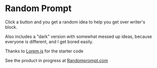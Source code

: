 <h1>Random Prompt</h1>

Click a button and you get a random idea to help you get over writer's block. 

Also includes a "dark" version with somewhat messed up ideas, because everyone is different, and I get bored easily. 

Thanks to [Lorem.js](https://github.com/f/loremjs) for the starter code

See the product in progress at [Randomprompt.com](https://randomprompt.com)
